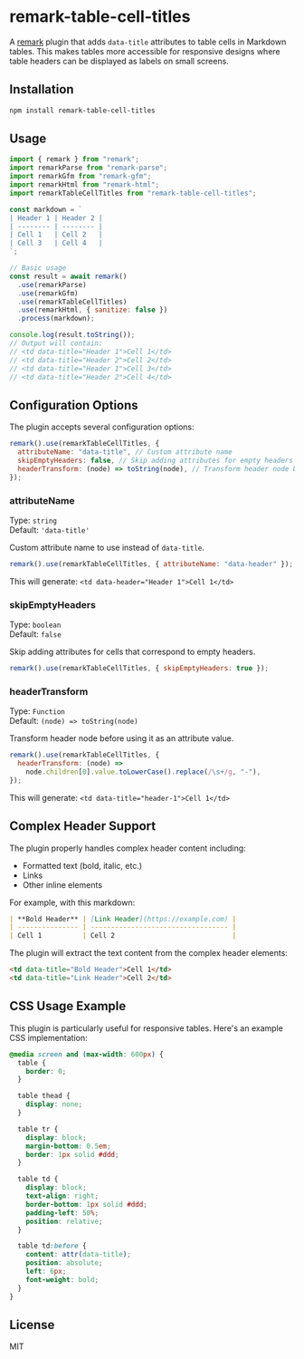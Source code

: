 # remark-table-cell-titles

A [remark](https://github.com/remarkjs/remark) plugin that adds `data-title` attributes to table cells in Markdown tables. This makes tables more accessible for responsive designs where table headers can be displayed as labels on small screens.

## Installation

```bash
npm install remark-table-cell-titles
```

## Usage

```js
import { remark } from "remark";
import remarkParse from "remark-parse";
import remarkGfm from "remark-gfm";
import remarkHtml from "remark-html";
import remarkTableCellTitles from "remark-table-cell-titles";

const markdown = `
| Header 1 | Header 2 |
| -------- | -------- |
| Cell 1   | Cell 2   |
| Cell 3   | Cell 4   |
`;

// Basic usage
const result = await remark()
  .use(remarkParse)
  .use(remarkGfm)
  .use(remarkTableCellTitles)
  .use(remarkHtml, { sanitize: false })
  .process(markdown);

console.log(result.toString());
// Output will contain:
// <td data-title="Header 1">Cell 1</td>
// <td data-title="Header 2">Cell 2</td>
// <td data-title="Header 1">Cell 3</td>
// <td data-title="Header 2">Cell 4</td>
```

## Configuration Options

The plugin accepts several configuration options:

```js
remark().use(remarkTableCellTitles, {
  attributeName: "data-title", // Custom attribute name
  skipEmptyHeaders: false, // Skip adding attributes for empty headers
  headerTransform: (node) => toString(node), // Transform header node before using as attribute
});
```

### attributeName

Type: `string`  
Default: `'data-title'`

Custom attribute name to use instead of `data-title`.

```js
remark().use(remarkTableCellTitles, { attributeName: "data-header" });
```

This will generate: `<td data-header="Header 1">Cell 1</td>`

### skipEmptyHeaders

Type: `boolean`  
Default: `false`

Skip adding attributes for cells that correspond to empty headers.

```js
remark().use(remarkTableCellTitles, { skipEmptyHeaders: true });
```

### headerTransform

Type: `Function`  
Default: `(node) => toString(node)`

Transform header node before using it as an attribute value.

```js
remark().use(remarkTableCellTitles, {
  headerTransform: (node) =>
    node.children[0].value.toLowerCase().replace(/\s+/g, "-"),
});
```

This will generate: `<td data-title="header-1">Cell 1</td>`

## Complex Header Support

The plugin properly handles complex header content including:

- Formatted text (bold, italic, etc.)
- Links
- Other inline elements

For example, with this markdown:

```markdown
| **Bold Header** | [Link Header](https://example.com) |
| --------------- | ---------------------------------- |
| Cell 1          | Cell 2                             |
```

The plugin will extract the text content from the complex header elements:

```html
<td data-title="Bold Header">Cell 1</td>
<td data-title="Link Header">Cell 2</td>
```

## CSS Usage Example

This plugin is particularly useful for responsive tables. Here's an example CSS implementation:

```css
@media screen and (max-width: 600px) {
  table {
    border: 0;
  }

  table thead {
    display: none;
  }

  table tr {
    display: block;
    margin-bottom: 0.5em;
    border: 1px solid #ddd;
  }

  table td {
    display: block;
    text-align: right;
    border-bottom: 1px solid #ddd;
    padding-left: 50%;
    position: relative;
  }

  table td:before {
    content: attr(data-title);
    position: absolute;
    left: 6px;
    font-weight: bold;
  }
}
```

## License

MIT
